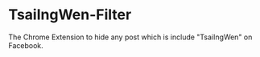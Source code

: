 # TsaiIngWen-Filter
The Chrome Extension to hide any post which is include "TsaiIngWen" on Facebook.
